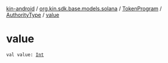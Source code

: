 [kin-android](../../../index.md) / [org.kin.sdk.base.models.solana](../../index.md) / [TokenProgram](../index.md) / [AuthorityType](index.md) / [value](./value.md)

# value

`val value: `[`Int`](https://kotlinlang.org/api/latest/jvm/stdlib/kotlin/-int/index.html)